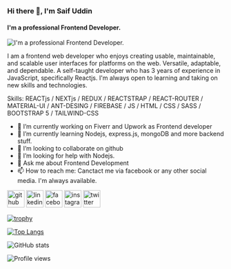 ### Hi there 👋, I'm Saif Uddin
#### I'm a professional Frontend Developer.
![I'm a professional Frontend Developer.](https://scontent.fdac24-1.fna.fbcdn.net/v/t1.6435-9/175714478_2808102006117023_4148429671047368362_n.jpg?_nc_cat=105&ccb=1-5&_nc_sid=e3f864&_nc_eui2=AeEB9kMyHrYLWdTmSQgFN0xivLKXV_UULpm8spdX9RQumQknuwl53uO9UgFbMy0DpJ1VdQjrlfv37qipyPjgBCfb&_nc_ohc=LB-ckbRjKtYAX896amv&_nc_ht=scontent.fdac24-1.fna&oh=67e19b5049aabbbf51d95b3c8eacbac8&oe=614F08F4)

I am a frontend web developer who enjoys creating usable, maintainable, and scalable user interfaces for platforms on the web. Versatile, adaptable, and dependable. A self-taught developer who has 3 years of experience in JavaScript, specifically Reactjs. I'm always open to learning and taking on new skills and technologies.

Skills: REACTjs / NEXTjs / REDUX / REACTSTRAP / REACT-ROUTER / MATERIAL-UI  / ANT-DESING / FIREBASE / JS / HTML / CSS / SASS / BOOTSTRAP 5 / TAILWIND-CSS

- 🔭 I’m currently working on Fiverr and Upwork as Frontend developer
- 🌱 I’m currently learning Nodejs, express.js, mongoDB and more backend stuff. 
- 👯 I’m looking to collaborate on github 
- 🤔 I’m looking for help with Nodejs. 
- 💬 Ask me about Frontend Development 
- 📫 How to reach me: Canctact me via facebook or any other social media. I'm always available. 


[<img src='https://cdn.jsdelivr.net/npm/simple-icons@3.0.1/icons/github.svg' alt='github' height='40'>](https://github.com/saifuddin00sm)  [<img src='https://cdn.jsdelivr.net/npm/simple-icons@3.0.1/icons/linkedin.svg' alt='linkedin' height='40'>](https://www.linkedin.com/in/saiiff00-uddin/)  [<img src='https://cdn.jsdelivr.net/npm/simple-icons@3.0.1/icons/facebook.svg' alt='facebook' height='40'>](https://www.facebook.com/saifuddinn00)  [<img src='https://cdn.jsdelivr.net/npm/simple-icons@3.0.1/icons/instagram.svg' alt='instagram' height='40'>](https://www.instagram.com/saaiifff.0/)  [<img src='https://cdn.jsdelivr.net/npm/simple-icons@3.0.1/icons/twitter.svg' alt='twitter' height='40'>](https://twitter.com/@UddiinSaif)  

[![trophy](https://github-profile-trophy.vercel.app/?username=saifuddin00sm)](https://github.com/ryo-ma/github-profile-trophy)

[![Top Langs](https://github-readme-stats.vercel.app/api/top-langs/?username=saifuddin00sm)](https://github.com/anuraghazra/github-readme-stats)

![GitHub stats](https://github-readme-stats.vercel.app/api?username=saifuddin00sm&show_icons=true&count_private=true)  

![Profile views](https://gpvc.arturio.dev/saifuddin00sm)  
